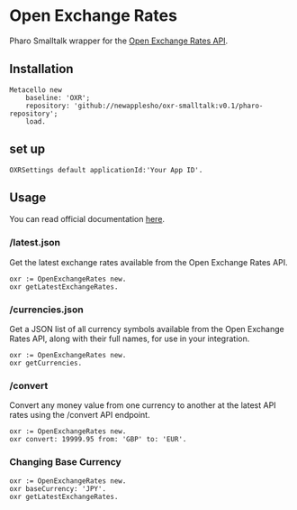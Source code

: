 # Open Exchange Rates
Pharo Smalltalk wrapper for the [Open Exchange Rates API](https://openexchangerates.org).

## Installation

```smalltalk
Metacello new
    baseline: 'OXR';
    repository: 'github://newapplesho/oxr-smalltalk:v0.1/pharo-repository';
    load.
```


## set up

```smalltalk
OXRSettings default applicationId:'Your App ID'.
```

## Usage

You can read official documentation [here](https://oxr.readme.io/docs).

### /latest.json
Get the latest exchange rates available from the Open Exchange Rates API.

```smalltalkoxr := OpenExchangeRates new.oxr getLatestExchangeRates.
```

### /currencies.json

Get a JSON list of all currency symbols available from the Open Exchange Rates API, along with their full names, for use in your integration.

```smalltalk
oxr := OpenExchangeRates new.oxr getCurrencies.
```

### /convert

Convert any money value from one currency to another at the latest API rates using the /convert API endpoint.

```smalltalkoxr := OpenExchangeRates new.oxr convert: 19999.95 from: 'GBP' to: 'EUR'.
```

### Changing Base Currency

```smalltalk
oxr := OpenExchangeRates new.oxr baseCurrency: 'JPY'.
oxr getLatestExchangeRates.
```